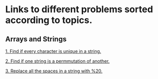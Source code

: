 # Links to different problems sorted according to topics.
## Arrays and Strings
[1. Find if every character is unique in a string.](https://github.com/busi-reddy-karnati/Algorithms/blob/master/1_1.cpp)

[2. Find if one string is a permmutation of another.](https://github.com/busi-reddy-karnati/Algorithms/blob/master/1_2.cpp)

[3. Replace all the spaces in a string with %20.](https://github.com/busi-reddy-karnati/Algorithms/blob/master/1_3.cpp)
